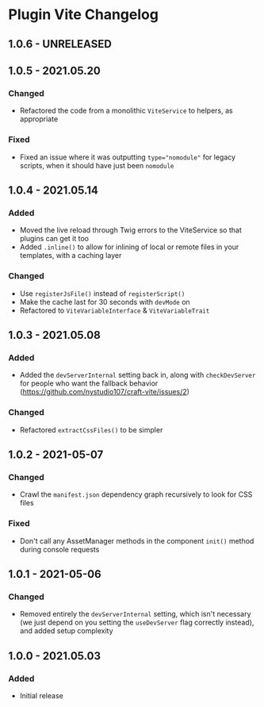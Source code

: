# Plugin Vite Changelog

## 1.0.6 - UNRELEASED

## 1.0.5 - 2021.05.20
### Changed
* Refactored the code from a monolithic `ViteService` to helpers, as appropriate

### Fixed
* Fixed an issue where it was outputting `type="nomodule"` for legacy scripts, when it should have just been `nomodule`

## 1.0.4 - 2021.05.14
### Added
* Moved the live reload through Twig errors to the ViteService so that plugins can get it too
* Added `.inline()` to allow for inlining of local or remote files in your templates, with a caching layer

### Changed
* Use `registerJsFile()` instead of `registerScript()`
* Make the cache last for 30 seconds with `devMode` on
* Refactored to `ViteVariableInterface` & `ViteVariableTrait`

## 1.0.3 - 2021.05.08
### Added
* Added the `devServerInternal` setting back in, along with `checkDevServer` for people who want the fallback behavior (https://github.com/nystudio107/craft-vite/issues/2)

### Changed
* Refactored `extractCssFiles()` to be simpler

## 1.0.2 - 2021-05-07
### Changed
* Crawl the `manifest.json` dependency graph recursively to look for CSS files

### Fixed
* Don't call any AssetManager methods in the component `init()` method during console requests

## 1.0.1 - 2021-05-06
### Changed
* Removed entirely the `devServerInternal` setting, which isn't necessary (we just depend on you setting the `useDevServer` flag correctly instead), and added setup complexity

## 1.0.0 - 2021.05.03
### Added
- Initial release
